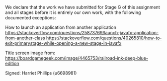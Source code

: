 We declare that the work we have submitted for Stage G of this assignment and all stages before it is entirely our own work, with the following documented exceptions:

How to launch an application from another application
https://stackoverflow.com/questions/25873769/launch-javafx-application-from-another-class
https://stackoverflow.com/questions/40265810/how-to-exit-primarystage-while-opening-a-new-stage-in-javafx

Title screen image from:
https://boardgamegeek.com/image/4465753/railroad-ink-deep-blue-edition

Signed: Harriet Phillips (u6698981)
